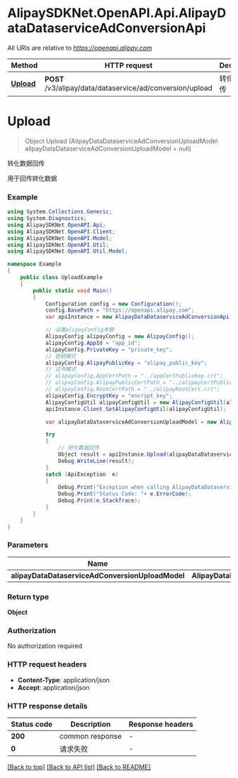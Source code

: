 # AlipaySDKNet.OpenAPI.Api.AlipayDataDataserviceAdConversionApi

All URIs are relative to *https://openapi.alipay.com*

Method | HTTP request | Description
------------- | ------------- | -------------
[**Upload**](AlipayDataDataserviceAdConversionApi.md#upload) | **POST** /v3/alipay/data/dataservice/ad/conversion/upload | 转化数据回传


<a name="upload"></a>
# **Upload**
> Object Upload (AlipayDataDataserviceAdConversionUploadModel alipayDataDataserviceAdConversionUploadModel = null)

转化数据回传

用于回传转化数据

### Example
```csharp
using System.Collections.Generic;
using System.Diagnostics;
using AlipaySDKNet.OpenAPI.Api;
using AlipaySDKNet.OpenAPI.Client;
using AlipaySDKNet.OpenAPI.Model;
using AlipaySDKNet.OpenAPI.Util;
using AlipaySDKNet.OpenAPI.Util.Model;

namespace Example
{
    public class UploadExample
    {
        public static void Main()
        {
            Configuration config = new Configuration();
            config.BasePath = "https://openapi.alipay.com";
            var apiInstance = new AlipayDataDataserviceAdConversionApi(config);

            // 设置alipayConfig参数
            AlipayConfig alipayConfig = new AlipayConfig();
            alipayConfig.AppId = "app_id";
            alipayConfig.PrivateKey = "private_key";
            // 密钥模式
            alipayConfig.AlipayPublicKey = "alipay_public_key";
            // 证书模式
            // alipayConfig.AppCertPath = "../appCertPublicKey.crt";
            // alipayConfig.AlipayPublicCertPath = "../alipayCertPublicKey_RSA2.crt";
            // alipayConfig.RootCertPath = "../alipayRootCert.crt";
            alipayConfig.EncryptKey = "encrypt_key";
            AlipayConfigUtil alipayConfigUtil = new AlipayConfigUtil(alipayConfig);
            apiInstance.Client.SetAlipayConfigUtil(alipayConfigUtil);

            var alipayDataDataserviceAdConversionUploadModel = new AlipayDataDataserviceAdConversionUploadModel(); // AlipayDataDataserviceAdConversionUploadModel |  (optional) 

            try
            {
                // 转化数据回传
                Object result = apiInstance.Upload(alipayDataDataserviceAdConversionUploadModel);
                Debug.WriteLine(result);
            }
            catch (ApiException  e)
            {
                Debug.Print("Exception when calling AlipayDataDataserviceAdConversionApi.Upload: " + e.Message );
                Debug.Print("Status Code: "+ e.ErrorCode);
                Debug.Print(e.StackTrace);
            }
        }
    }
}
```

### Parameters

Name | Type | Description  | Notes
------------- | ------------- | ------------- | -------------
 **alipayDataDataserviceAdConversionUploadModel** | **AlipayDataDataserviceAdConversionUploadModel**|  | [optional] 

### Return type

**Object**

### Authorization

No authorization required

### HTTP request headers

 - **Content-Type**: application/json
 - **Accept**: application/json


### HTTP response details
| Status code | Description | Response headers |
|-------------|-------------|------------------|
| **200** | common response |  -  |
| **0** | 请求失败 |  -  |

[[Back to top]](#) [[Back to API list]](../README.md#documentation-for-api-endpoints) [[Back to README]](../README.md)

